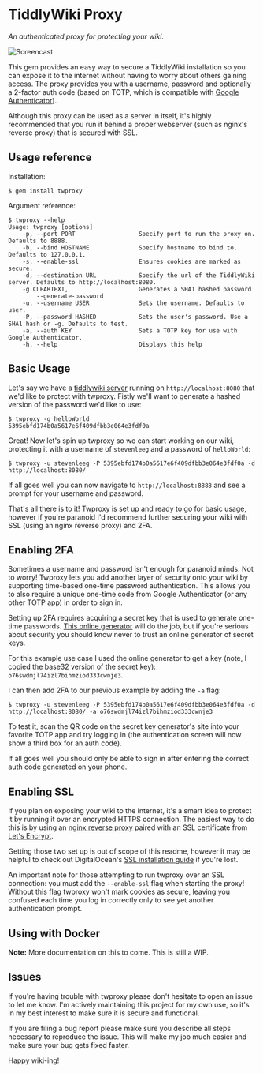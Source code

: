 # TiddlyWiki Proxy
*An authenticated proxy for protecting your wiki.*

![Screencast](http://i.imgur.com/NmGf4iE.gif)

This gem provides an easy way to secure a TiddlyWiki installation so you can
expose it to the internet without having to worry about others gaining access.
The proxy provides you with a username, password and optionally a 2-factor auth
code (based on TOTP, which is compatible with [Google Authenticator](https://support.google.com/accounts/answer/1066447?hl=en)).

Although this proxy can be used as a server in itself, it's highly recommended
that you run it behind a proper webserver (such as nginx's reverse proxy) that
is secured with SSL.

## Usage reference
Installation:
```
$ gem install twproxy
```

Argument reference:
```
$ twproxy --help
Usage: twproxy [options]
    -p, --port PORT                  Specify port to run the proxy on. Defaults to 8888.
    -b, --bind HOSTNAME              Specify hostname to bind to. Defaults to 127.0.0.1.
    -s, --enable-ssl                 Ensures cookies are marked as secure.
    -d, --destination URL            Specify the url of the TiddlyWiki server. Defaults to http://localhost:8080.
    -g CLEARTEXT,                    Generates a SHA1 hashed password
        --generate-password
    -u, --username USER              Sets the username. Defaults to user.
    -P, --password HASHED            Sets the user's password. Use a SHA1 hash or -g. Defaults to test.
    -a, --auth KEY                   Sets a TOTP key for use with Google Authenticator.
    -h, --help                       Displays this help
```

## Basic Usage
Let's say we have a 
[tiddlywiki server](http://tiddlywiki.com/static/Using%2520TiddlyWiki%2520on%2520Node.js.html) 
running on `http://localhost:8080` that we'd like to protect with twproxy.
Fistly we'll want to generate a hashed version of the password we'd like to use:

```
$ twproxy -g helloWorld
5395ebfd174b0a5617e6f409dfbb3e064e3fdf0a
```

Great! Now let's spin up twproxy so we can start working on our wiki,
protecting it with a username of `stevenleeg` and a password of `helloWorld`:

```
$ twproxy -u stevenleeg -P 5395ebfd174b0a5617e6f409dfbb3e064e3fdf0a -d http://localhost:8080/
```

If all goes well you can now navigate to `http://localhost:8888` and see a
prompt for your username and password.

That's all there is to it! Twproxy is set up and ready to go for basic usage,
however if you're paranoid I'd recommend further securing your wiki with SSL
(using an nginx reverse proxy) and 2FA.

## Enabling 2FA
Sometimes a username and password isn't enough for paranoid minds. Not to
worry! Twproxy lets you add another layer of security onto your wiki by
supporting time-based one-time password authentication. This allows you to also
require a unique one-time code from Google Authenticator (or any other TOTP app)
in order to sign in.

Setting up 2FA requires acquiring a secret key that is used to generate one-time
passwords. [This online generator](http://www.xanxys.net/totp/) will do the job,
but if you're serious about security you should know never to trust an online
generator of secret keys.

For this example use case I used the online generator to get a key (note, I
copied the base32 version of the secret key):
`o76swdmjl74izl7bihmziod333cwnje3`.

I can then add 2FA to our previous example by adding the `-a` flag:
```
$ twproxy -u stevenleeg -P 5395ebfd174b0a5617e6f409dfbb3e064e3fdf0a -d http://localhost:8080/ -a o76swdmjl74izl7bihmziod333cwnje3
```

To test it, scan the QR code on the secret key generator's site into your
favorite TOTP app and try logging in (the authentication screen will now show a
third box for an auth code).

If all goes well you should only be able to sign in after entering the correct
auth code generated on your phone.

## Enabling SSL
If you plan on exposing your wiki to the internet, it's a smart idea to protect
it by running it over an encrypted HTTPS connection. The easiest way to do this
is by using an [nginx reverse proxy](https://www.nginx.com/resources/admin-guide/reverse-proxy/) 
paired with an SSL certificate from [Let's Encrypt](https://letsencrypt.org/).

Getting those two set up is out of scope of this readme, however it may be
helpful to check out DigitalOcean's [SSL installation guide](https://www.digitalocean.com/community/tutorials/how-to-create-an-ssl-certificate-on-nginx-for-ubuntu-14-04) if you're lost.

An important note for those attempting to run twproxy over an SSL connection:
you must add the `--enable-ssl` flag when starting the proxy! Without this flag twproxy
won't mark cookies as secure, leaving you confused each time you log in
correctly only to see yet another authentication prompt.

## Using with Docker
**Note:** More documentation on this to come. This is still a WIP.

## Issues
If you're having trouble with twproxy please don't hesitate to open an issue to
let me know. I'm actively maintaining this project for my own use, so it's in
my best interest to make sure it is secure and functional.

If you are filing a bug report please make sure you describe all steps
necessary to reproduce the issue. This will make my job much easier and make
sure your bug gets fixed faster.

Happy wiki-ing!

